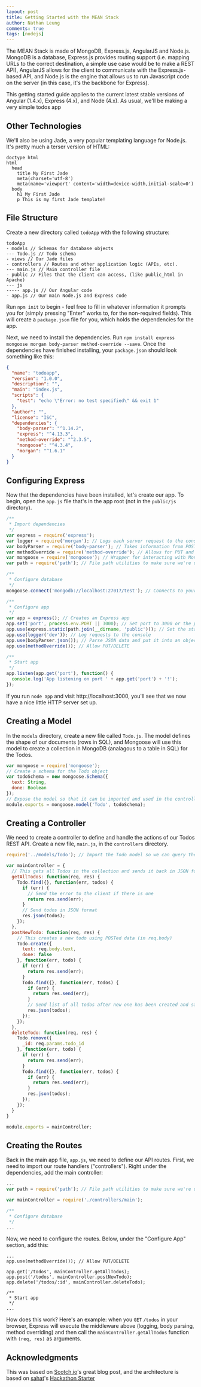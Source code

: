 ```yaml
---
layout: post
title: Getting Started with the MEAN Stack
author: Nathan Leung
comments: true
tags: [nodejs]
---
```

The MEAN Stack is made of MongoDB, Express.js, AngularJS and Node.js.  MongoDB is a database, Express.js provides routing support (i.e. mapping URLs to the correct destination, a simple use case would be to make a REST API), AngularJS allows for the client to communicate with the Express.js-based API, and Node.js is the engine that allows us to run Javascript code on the server (in this case, it's the backbone for Express).

This getting started guide applies to the current latest stable versions of Angular (1.4.x), Express (4.x), and Node (4.x). As usual, we'll be making a very simple todos app

## Other Technologies
We'll also be using Jade, a very popular templating language for Node.js. It's pretty much a terser version of HTML:

```jade
doctype html
html
  head
    title My First Jade
    meta(charset='utf-8')
    meta(name='viewport' content='width=device-width,initial-scale=0')
  body
    h1 My First Jade
    p This is my first Jade template!
```

## File Structure
Create a new directory called `todoApp` with the following structure:

```
todoApp
- models // Schemas for database objects
--- Todo.js // Todo schema
- views // Our Jade files
- controllers // Routes and other application logic (APIs, etc).
--- main.js // Main controller file
- public // Files that the client can access, (like public_html in Apache)
--- js
----- app.js // Our Angular code
- app.js // Our main Node.js and Express code
```

Run `npm init` to begin - feel free to fill in whatever information it prompts you for (simply pressing "Enter" works to, for the non-required fields).  This will create a `package.json` file for you, which holds the dependencies for the app.

Next, we need to install the dependencies.  Run `npm install express mongoose morgan body-parser method-override --save`. Once the dependencies have finished installing, your `package.json` should look something like this:

```json
{
  "name": "todoapp",
  "version": "1.0.0",
  "description": "",
  "main": "index.js",
  "scripts": {
    "test": "echo \"Error: no test specified\" && exit 1"
  },
  "author": "",
  "license": "ISC",
  "dependencies": {
    "body-parser": "^1.14.2",
    "express": "^4.13.3",
    "method-override": "^2.3.5",
    "mongoose": "^4.3.4",
    "morgan": "^1.6.1"
  }
}
```

## Configuring Express
Now that the dependencies have been installed, let's create our app.  To begin, open the `app.js` file that's in the app root (not in the `public/js` directory).

```js
/**
 * Import dependencies
 */
var express = require('express');
var logger = require('morgan'); // Logs each server request to the console
var bodyParser = require('body-parser'); // Takes information from POST requests and puts it into an object
var methodOverride = require('method-override'); // Allows for PUT and DELETE methods to be used in browsers where they are not supported
var mongoose = require('mongoose'); // Wrapper for interacting with MongoDB
var path = require('path'); // File path utilities to make sure we're using the right type of slash (/ vs \)

/**
 * Configure database
 */
mongoose.connect('mongodb://localhost:27017/test'); // Connects to your MongoDB.  Make sure mongod is running!

/**
 * Configure app
 */
var app = express(); // Creates an Express app
app.set('port', process.env.PORT || 3000); // Set port to 3000 or the provided PORT variable
app.use(express.static(path.join(__dirname, 'public'))); // Set the static files directory - /public will be / on the frontend
app.use(logger('dev')); // Log requests to the console
app.use(bodyParser.json()); // Parse JSON data and put it into an object which we can access
app.use(methodOverride()); // Allow PUT/DELETE

/**
 * Start app
 */
app.listen(app.get('port'), function() {
  console.log('App listening on port ' + app.get('port') + '!');
});
```

If you run `node app` and visit http://localhost:3000, you'll see that we now have a nice little HTTP server set up.

## Creating a Model
In the `models` directory, create a new file called `Todo.js`. The model defines the shape of our documents (rows in SQL), and Mongoose will use this model to create a collection in MongoDB (analagous to a table in SQL) for the Todos. 

```js
var mongoose = require('mongoose');
// Create a schema for the Todo object
var todoSchema = new mongoose.Schema({
  text: String,
  done: Boolean
});
// Expose the model so that it can be imported and used in the controller
module.exports = mongoose.model('Todo', todoSchema);
```

## Creating a Controller
We need to create a controller to define and handle the actions of our Todos REST API.  Create a new file, `main.js`, in the `controllers` directory.

```js
require('../models/Todo'); // Import the Todo model so we can query the DB

var mainController = {
  // This gets all Todos in the collection and sends it back in JSON format
  getAllTodos: function(req, res) {
    Todo.find({}, function(err, todos) {
      if (err) {
        // Send the error to the client if there is one
        return res.send(err);
      }
      // Send todos in JSON format
      res.json(todos);
    });
  },
  postNewTodo: function(req, res) {
    // This creates a new todo using POSTed data (in req.body)
    Todo.create({
      text: req.body.text,
      done: false
    }, function(err, todo) {
      if (err) {
        return res.send(err);
      }
      Todo.find({}, function(err, todos) {
        if (err) {
          return res.send(err);
        }
        // Send list of all todos after new one has been created and saved
        res.json(todos);
      });
    });
  },
  deleteTodo: function(req, res) {
    Todo.remove({
      _id: req.params.todo_id
    }, function(err, todo) {
      if (err) {
        return res.send(err);
      }
      Todo.find({}, function(err, todos) {
        if (err) {
          return res.send(err);
        }
        res.json(todos);
      });
    });
  }
}

module.exports = mainController;
```
## Creating the Routes
Back in the main app file, `app.js`, we need to define our API routes. First, we need to import our route handlers ("controllers"). Right under the dependencies, add the main controller:

```js
...
var path = require('path'); // File path utilities to make sure we're using the right type of slash (/ vs \)

var mainController = require('./controllers/main');

/**
 * Configure database
 */
...
```

Now, we need to configure the routes. Below, under the "Configure App" section, add this:

```
...
app.use(methodOverride()); // Allow PUT/DELETE

app.get('/todos', mainController.getAllTodos);
app.post('/todos', mainController.postNewTodo);
app.delete('/todos/:id', mainController.deleteTodo);

/**
 * Start app
 */
...
```

How does this work? Here's an example: when you `GET` `/todos` in your browser, Express will execute the middleware above (logging, body parsing, method overriding) and then call the `mainController.getAllTodos` function with `(req, res)` as arguments.

## Acknowledgments
This was based on [Scotch.io](https://scotch.io/tutorials/creating-a-single-page-todo-app-with-node-and-angular)'s great blog post, and the architecture is based on [sahat](https://github.com/sahat)'s [Hackathon Starter](https://github.com/sahat/hackathon-starter)
